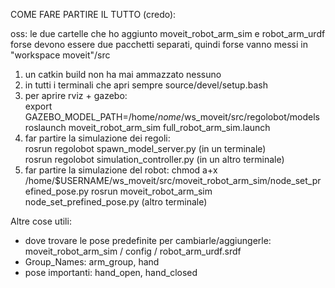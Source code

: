 COME FARE PARTIRE IL TUTTO (credo):  

oss: le due cartelle che ho aggiunto moveit_robot_arm_sim e robot_arm_urdf forse devono essere due pacchetti separati, quindi forse vanno messi in "workspace moveit"/src  

1. un catkin build non ha mai ammazzato nessuno  
2. in tutti i terminali che apri sempre source/devel/setup.bash  
3. per aprire rviz + gazebo:   
   export GAZEBO_MODEL_PATH=/home/*nome*/ws_moveit/src/regolobot/models  
   roslaunch moveit_robot_arm_sim full_robot_arm_sim.launch  
5. far partire la simulazione dei regoli:  
   rosrun regolobot spawn_model_server.py (in un terminale)  
   rosrun regolobot simulation_controller.py (in un altro terminale)  
6. far partire la simulazione del robot:
   chmod a+x /home/$USERNAME/ws_moveit/src/moveit_robot_arm_sim/node_set_prefined_pose.py 
   rosrun moveit_robot_arm_sim node_set_prefined_pose.py (altro terminale)


Altre cose utili:
- dove trovare le pose predefinite per cambiarle/aggiungerle: moveit_robot_arm_sim / config / robot_arm_urdf.srdf
- Group_Names: arm_group, hand
- pose importanti: hand_open, hand_closed
